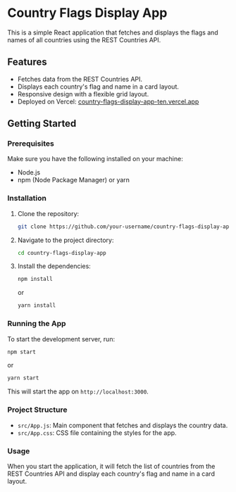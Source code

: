 # Country Flags Display App

This is a simple React application that fetches and displays the flags and names of all countries using the REST Countries API.

## Features

- Fetches data from the REST Countries API.
- Displays each country's flag and name in a card layout.
- Responsive design with a flexible grid layout.
- Deployed on Vercel: [country-flags-display-app-ten.vercel.app](https://country-flags-display-app-ten.vercel.app)

## Getting Started

### Prerequisites

Make sure you have the following installed on your machine:

- Node.js
- npm (Node Package Manager) or yarn

### Installation

1. Clone the repository:

    ```sh
    git clone https://github.com/your-username/country-flags-display-app.git
    ```

2. Navigate to the project directory:

    ```sh
    cd country-flags-display-app
    ```

3. Install the dependencies:

    ```sh
    npm install
    ```

    or

    ```sh
    yarn install
    ```

### Running the App

To start the development server, run:

```sh
npm start
```
or
```sh
yarn start
```

This will start the app on `http://localhost:3000`.


### Project Structure
* `src/App.js`: Main component that fetches and displays the country data.
* `src/App.css`: CSS file containing the styles for the app.

### Usage
When you start the application, it will fetch the list of countries from the REST Countries API and display each country's flag and name in a card layout.
